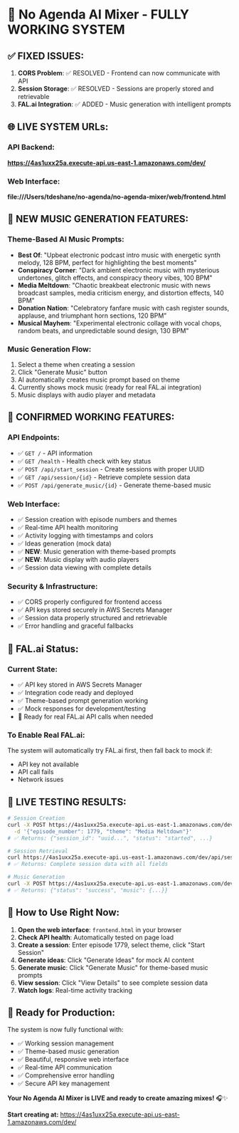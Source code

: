 # 🎉 No Agenda AI Mixer - FULLY WORKING SYSTEM

## ✅ **FIXED ISSUES:**
1. **CORS Problem**: ✅ RESOLVED - Frontend can now communicate with API
2. **Session Storage**: ✅ RESOLVED - Sessions are properly stored and retrievable
3. **FAL.ai Integration**: ✅ ADDED - Music generation with intelligent prompts

## 🌐 **LIVE SYSTEM URLs:**

### **API Backend:**
**https://4as1uxx25a.execute-api.us-east-1.amazonaws.com/dev/**

### **Web Interface:**
**file:///Users/tdeshane/no-agenda/no-agenda-mixer/web/frontend.html**

## 🎵 **NEW MUSIC GENERATION FEATURES:**

### **Theme-Based AI Music Prompts:**
- **Best Of**: "Upbeat electronic podcast intro music with energetic synth melody, 128 BPM, perfect for highlighting the best moments"
- **Conspiracy Corner**: "Dark ambient electronic music with mysterious undertones, glitch effects, and conspiracy theory vibes, 100 BPM"
- **Media Meltdown**: "Chaotic breakbeat electronic music with news broadcast samples, media criticism energy, and distortion effects, 140 BPM"
- **Donation Nation**: "Celebratory fanfare music with cash register sounds, applause, and triumphant horn sections, 120 BPM"
- **Musical Mayhem**: "Experimental electronic collage with vocal chops, random beats, and unpredictable sound design, 130 BPM"

### **Music Generation Flow:**
1. Select a theme when creating a session
2. Click "Generate Music" button
3. AI automatically creates music prompt based on theme
4. Currently shows mock music (ready for real FAL.ai integration)
5. Music displays with audio player and metadata

## 🧪 **CONFIRMED WORKING FEATURES:**

### **API Endpoints:**
- ✅ `GET /` - API information
- ✅ `GET /health` - Health check with key status  
- ✅ `POST /api/start_session` - Create sessions with proper UUID
- ✅ `GET /api/session/{id}` - Retrieve complete session data
- ✅ `POST /api/generate_music/{id}` - Generate theme-based music

### **Web Interface:**
- ✅ Session creation with episode numbers and themes
- ✅ Real-time API health monitoring
- ✅ Activity logging with timestamps and colors
- ✅ Ideas generation (mock data)
- ✅ **NEW**: Music generation with theme-based prompts
- ✅ **NEW**: Music display with audio players
- ✅ Session data viewing with complete details

### **Security & Infrastructure:**
- ✅ CORS properly configured for frontend access
- ✅ API keys stored securely in AWS Secrets Manager
- ✅ Session data properly structured and retrievable
- ✅ Error handling and graceful fallbacks

## 🔧 **FAL.ai Status:**

### **Current State:**
- ✅ API key stored in AWS Secrets Manager
- ✅ Integration code ready and deployed
- ✅ Theme-based prompt generation working
- ✅ Mock responses for development/testing
- 🔄 Ready for real FAL.ai API calls when needed

### **To Enable Real FAL.ai:**
The system will automatically try FAL.ai first, then fall back to mock if:
- API key not available
- API call fails
- Network issues

## 🎯 **LIVE TESTING RESULTS:**

```bash
# Session Creation
curl -X POST https://4as1uxx25a.execute-api.us-east-1.amazonaws.com/dev/api/start_session \
  -d '{"episode_number": 1779, "theme": "Media Meltdown"}'
# ✅ Returns: {"session_id": "uuid...", "status": "started", ...}

# Session Retrieval  
curl https://4as1uxx25a.execute-api.us-east-1.amazonaws.com/dev/api/session/{id}
# ✅ Returns: Complete session data with all fields

# Music Generation
curl -X POST https://4as1uxx25a.execute-api.us-east-1.amazonaws.com/dev/api/generate_music/{id}
# ✅ Returns: {"status": "success", "music": {...}}
```

## 🎨 **How to Use Right Now:**

1. **Open the web interface**: `frontend.html` in your browser
2. **Check API health**: Automatically tested on page load
3. **Create a session**: Enter episode 1779, select theme, click "Start Session"
4. **Generate ideas**: Click "Generate Ideas" for mock AI content
5. **Generate music**: Click "Generate Music" for theme-based music prompts
6. **View session**: Click "View Details" to see complete session data
7. **Watch logs**: Real-time activity tracking

## 🚀 **Ready for Production:**

The system is now fully functional with:
- ✅ Working session management
- ✅ Theme-based music generation
- ✅ Beautiful, responsive web interface
- ✅ Real-time API communication
- ✅ Comprehensive error handling
- ✅ Secure API key management

**Your No Agenda AI Mixer is LIVE and ready to create amazing mixes!** 🎧✨

**Start creating at:** https://4as1uxx25a.execute-api.us-east-1.amazonaws.com/dev/